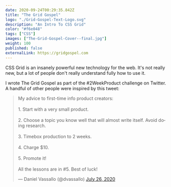 ```yaml
---
date: 2020-09-24T00:29:35.842Z
title: "The Grid Gospel" 
logo: "./Grid-Gospel-Text-Logo.svg" 
description: "An Intro To CSS Grid"
color: "#f6e048"
tags: ["CSS"]
images: ["The-Grid-Gospel-Cover--final.jpg"]
weight: 100
published: false
externalLink: https://gridgospel.com
---
```


CSS Grid is an insanely powerful new technology for the web. It's not really new, but a lot of people don't really understand fully how to use it. 

I wrote The Grid Gospel as part of the #2WeekProduct challenge on Twitter. A handful of other people were inspired by this tweet: 

<blockquote class="twitter-tweet"><p lang="en" dir="ltr">My advice to first-time info product creators:<br><br>1. Start with a very small product.<br><br>2. Choose a topic you know well that will almost write itself. Avoid doing research.<br><br>3. Timebox production to 2 weeks.<br><br>4. Charge $10.<br><br>5. Promote it!<br><br>All the lessons are in #5. Best of luck!</p>&mdash; Daniel Vassallo (@dvassallo) <a href="https://twitter.com/dvassallo/status/1287210142459547648?ref_src=twsrc%5Etfw">July 26, 2020</a></blockquote>